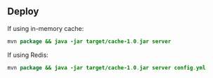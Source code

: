 ## Deploy

If using in-memory cache:
```java
mvn package && java -jar target/cache-1.0.jar server
```

If using Redis:
```java
mvn package && java -jar target/cache-1.0.jar server config.yml
```
